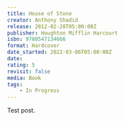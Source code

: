 ```yaml
---
title: House of Stone
creator: Anthony Shadid
release: 2012-02-28T05:00:00Z
publisher: Houghton Mifflin Harcourt
isbn: 9780547134666
format: Hardcover
date_started: 2022-03-06T05:00:00Z
date:
rating: 5
revisit: false
media: Book
tags:
    - In Progress
---
```


Test post.
